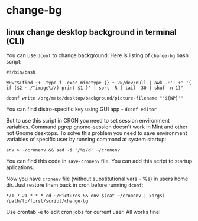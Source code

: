 # change-bg
## linux change desktop background in terminal (CLI)

You can use `dconf` to change background. Here is listing of `change-bg` bash script:

```shell
#!/bin/bash

WP="$(find ~+ -type f -exec mimetype {} + 2>/dev/null | awk -F': +' '{ if ($2 ~ /^image\//) print $1 }' | sort -R | tail -30 | shuf -n 1)"

dconf write /org/mate/desktop/background/picture-filename "'${WP}'"
```
You can find distro-specific key using GUI app - `dconf-editor`

But to use this script in CRON you need to set session environment variables. Command pgrep gnome-session doesn't work in Mint and other not Gnome desktops. To solve this problem you need to save environment variables of specific user by running command at system startup:

```shell
env > ~/cronenv && sed -i '/%s/d' ~/cronenv
```
You can find this code in `save-cronenv` file. You can add this script to startup aplications.

Now you have `cronenv` file (without substitutional vars - %s) in users home dir. Just restore them back in cron before running `dconf`:

```shell
*/1 7-21 * * * cd ~/Pictures && env $(cat ~/cronenv | xargs) /path/to/first/script/change-bg
```
Use crontab -e to edit cron jobs for current user. All works fine!
